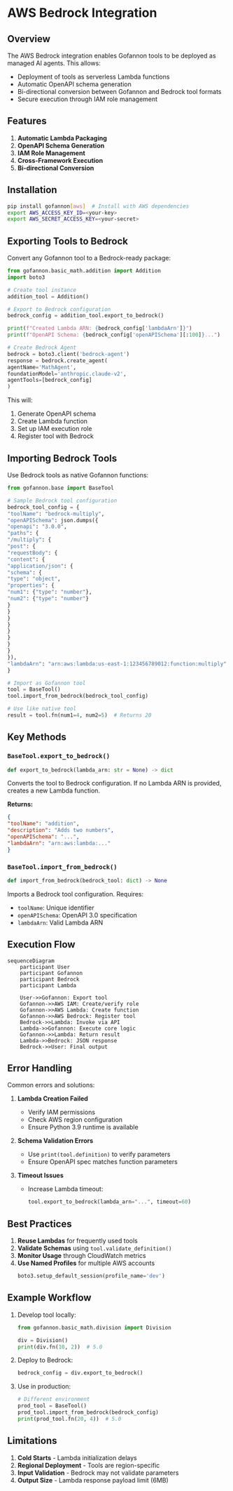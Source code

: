 # AWS Bedrock Integration

## Overview

The AWS Bedrock integration enables Gofannon tools to be deployed as managed AI agents. This allows:

- Deployment of tools as serverless Lambda functions
- Automatic OpenAPI schema generation
- Bi-directional conversion between Gofannon and Bedrock tool formats
- Secure execution through IAM role management

## Features

1. **Automatic Lambda Packaging**
2. **OpenAPI Schema Generation**
3. **IAM Role Management**
4. **Cross-Framework Execution**
5. **Bi-directional Conversion**

## Installation

```bash  
pip install gofannon[aws]  # Install with AWS dependencies  
export AWS_ACCESS_KEY_ID=<your-key>  
export AWS_SECRET_ACCESS_KEY=<your-secret>  
```

## Exporting Tools to Bedrock

Convert any Gofannon tool to a Bedrock-ready package:

```python  
from gofannon.basic_math.addition import Addition  
import boto3

# Create tool instance
addition_tool = Addition()

# Export to Bedrock configuration
bedrock_config = addition_tool.export_to_bedrock()

print(f"Created Lambda ARN: {bedrock_config['lambdaArn']}")  
print(f"OpenAPI Schema: {bedrock_config['openAPISchema'][:100]}...")

# Create Bedrock Agent
bedrock = boto3.client('bedrock-agent')  
response = bedrock.create_agent(  
agentName='MathAgent',  
foundationModel='anthropic.claude-v2',  
agentTools=[bedrock_config]  
)  
```

This will:
1. Generate OpenAPI schema
2. Create Lambda function
3. Set up IAM execution role
4. Register tool with Bedrock

## Importing Bedrock Tools

Use Bedrock tools as native Gofannon functions:

```python  
from gofannon.base import BaseTool

# Sample Bedrock tool configuration
bedrock_tool_config = {  
"toolName": "bedrock-multiply",  
"openAPISchema": json.dumps({  
"openapi": "3.0.0",  
"paths": {  
"/multiply": {  
"post": {  
"requestBody": {  
"content": {  
"application/json": {  
"schema": {  
"type": "object",  
"properties": {  
"num1": {"type": "number"},  
"num2": {"type": "number"}  
}  
}  
}  
}  
}  
}  
}  
}  
}),  
"lambdaArn": "arn:aws:lambda:us-east-1:123456789012:function:multiply"  
}

# Import as Gofannon tool
tool = BaseTool()  
tool.import_from_bedrock(bedrock_tool_config)

# Use like native tool
result = tool.fn(num1=4, num2=5)  # Returns 20  
```

## Key Methods

### `BaseTool.export_to_bedrock()`
```python  
def export_to_bedrock(lambda_arn: str = None) -> dict  
```  
Converts the tool to Bedrock configuration. If no Lambda ARN is provided, creates a new Lambda function.

**Returns:**  
```json  
{  
"toolName": "addition",  
"description": "Adds two numbers",  
"openAPISchema": "...",  
"lambdaArn": "arn:aws:lambda:..."  
}  
```

### `BaseTool.import_from_bedrock()`
```python  
def import_from_bedrock(bedrock_tool: dict) -> None  
```  
Imports a Bedrock tool configuration. Requires:
- `toolName`: Unique identifier
- `openAPISchema`: OpenAPI 3.0 specification
- `lambdaArn`: Valid Lambda ARN

## Execution Flow

```mermaid  
sequenceDiagram  
    participant User  
    participant Gofannon  
    participant Bedrock  
    participant Lambda  
  
    User->>Gofannon: Export tool  
    Gofannon->>AWS IAM: Create/verify role  
    Gofannon->>AWS Lambda: Create function  
    Gofannon->>AWS Bedrock: Register tool  
    Bedrock->>Lambda: Invoke via API  
    Lambda->>Gofannon: Execute core logic  
    Gofannon->>Lambda: Return result  
    Lambda->>Bedrock: JSON response  
    Bedrock->>User: Final output  
```

## Error Handling

Common errors and solutions:

1. **Lambda Creation Failed**
    - Verify IAM permissions
    - Check AWS region configuration
    - Ensure Python 3.9 runtime is available

2. **Schema Validation Errors**
    - Use `print(tool.definition)` to verify parameters
    - Ensure OpenAPI spec matches function parameters

3. **Timeout Issues**
    - Increase Lambda timeout:  
      ```python  
      tool.export_to_bedrock(lambda_arn="...", timeout=60)  
      ```

## Best Practices

1. **Reuse Lambdas** for frequently used tools
2. **Validate Schemas** using `tool.validate_definition()`
3. **Monitor Usage** through CloudWatch metrics
4. **Use Named Profiles** for multiple AWS accounts  
   ```python  
   boto3.setup_default_session(profile_name='dev')  
   ```

## Example Workflow

1. Develop tool locally:  
   ```python  
   from gofannon.basic_math.division import Division

   div = Division()  
   print(div.fn(10, 2))  # 5.0  
   ```

2. Deploy to Bedrock:  
   ```python  
   bedrock_config = div.export_to_bedrock()  
   ```

3. Use in production:  
   ```python
   # Different environment
   prod_tool = BaseTool()  
   prod_tool.import_from_bedrock(bedrock_config)  
   print(prod_tool.fn(20, 4))  # 5.0  
   ```

## Limitations

1. **Cold Starts** - Lambda initialization delays
2. **Regional Deployment** - Tools are region-specific
3. **Input Validation** - Bedrock may not validate parameters
4. **Output Size** - Lambda response payload limit (6MB)  